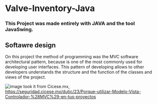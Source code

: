 # Valve-Inventory-Java

<h3>This Project was made entirely with JAVA and the tool JavaSwing.</h3>

<p>
<h2>Softawre design</h2>
  On this project the method of programming was the MVC software architectural pattern, because is one of the most commonly used for developing user interfaces.
  This pattern of developing allows to other developers understands the structure and the function of the classes and views of the project.
</p>

![image](https://user-images.githubusercontent.com/88067941/186771050-28ec813a-2a31-4551-872e-67951d1a6379.png)
took it from Cicese.mx, https://seguridad.cicese.mx/dutic/23/Porque-utilizar-Modelo-Vista-Controlador-%28MVC%29-en-tus-proyectos


